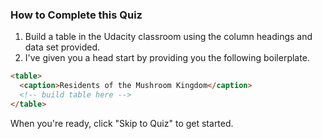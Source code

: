 ### How to Complete this Quiz

1. Build a table in the Udacity classroom using the column headings and data set provided.
2. I've given you a head start by providing you the following boilerplate.

```html
<table>
  <caption>Residents of the Mushroom Kingdom</caption>
  <!-- build table here -->
</table>
```

When you're ready, click "Skip to Quiz" to get started.